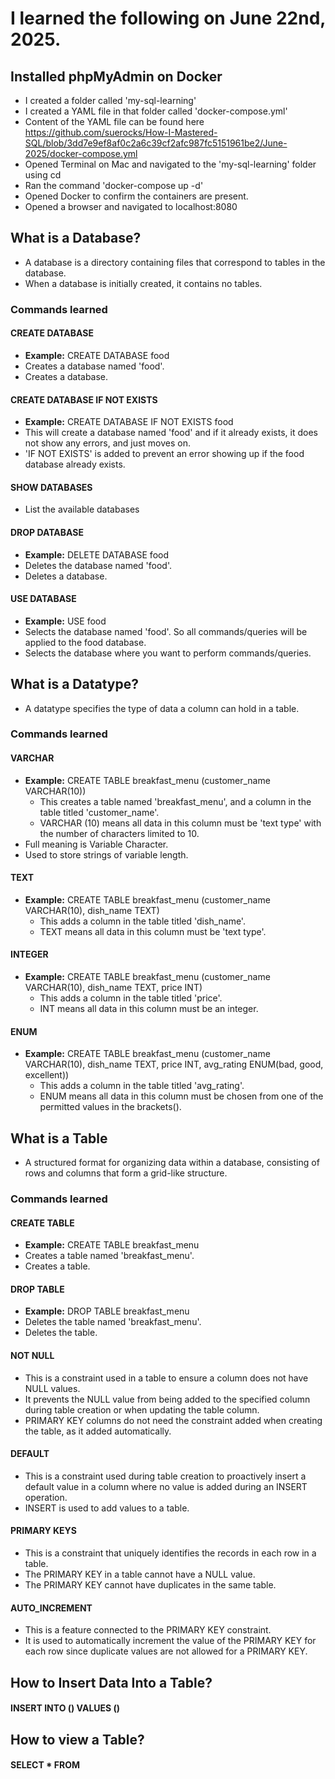 # I learned the following on June 22nd, 2025.

## Installed phpMyAdmin on Docker

- I created a folder called 'my-sql-learning'
- I created a YAML file in that folder called 'docker-compose.yml'
- Content of the YAML file can be found here <br> https://github.com/suerocks/How-I-Mastered-SQL/blob/3dd7e9ef8af0c2a6c39cf2afc987fc5151961be2/June-2025/docker-compose.yml
- Opened Terminal on Mac and navigated to the 'my-sql-learning' folder using cd
- Ran the command 'docker-compose up -d'
- Opened Docker to confirm the containers are present.
- Opened a browser and navigated to localhost:8080


## What is a Database?
- A database is a directory containing files that correspond to tables in the database.
- When a database is initially created, it contains no tables.

### Commands learned

#### CREATE DATABASE
- **Example:** CREATE DATABASE food
- Creates a database named 'food'.
- Creates a database.

#### CREATE DATABASE IF NOT EXISTS
- **Example:** CREATE DATABASE IF NOT EXISTS food
- This will create a database named 'food' and if it already exists, it does not show any errors, and just moves on.
- 'IF NOT EXISTS' is added to prevent an error showing up if the food database already exists.

#### SHOW DATABASES
- List the available databases

#### DROP DATABASE
- **Example:** DELETE DATABASE food
- Deletes the database named 'food'.
- Deletes a database.

#### USE DATABASE
- **Example:** USE food
- Selects the database named 'food'. So all commands/queries will be applied to the food database.
- Selects the database where you want to perform commands/queries.

## What is a Datatype?
- A datatype specifies the type of data a column can hold in a table.

### Commands learned

#### VARCHAR
- **Example:** CREATE TABLE breakfast_menu (customer_name VARCHAR(10))
  - This creates a table named 'breakfast_menu', and a column in the table titled 'customer_name'.
  - VARCHAR (10) means all data in this column must be 'text type' with the number of characters limited to 10.
- Full meaning is Variable Character.
- Used to store strings of variable length.
#### TEXT
- **Example:** CREATE TABLE breakfast_menu (customer_name VARCHAR(10), dish_name TEXT)
  - This adds a column in the table titled 'dish_name'.
  - TEXT means all data in this column must be 'text type'.
#### INTEGER
- **Example:** CREATE TABLE breakfast_menu (customer_name VARCHAR(10), dish_name TEXT, price INT)
  - This adds a column in the table titled 'price'.
  - INT means all data in this column must be an integer.
#### ENUM
- **Example:** CREATE TABLE breakfast_menu (customer_name VARCHAR(10), dish_name TEXT, price INT, avg_rating ENUM(bad, good, excellent))
  - This adds a column in the table titled 'avg_rating'.
  - ENUM means all data in this column must be chosen from one of the permitted values in the brackets().

## What is a Table
- A structured format for organizing data within a database, consisting of rows and columns that form a grid-like structure.

### Commands learned

#### CREATE TABLE
- **Example:** CREATE TABLE breakfast_menu
- Creates a table named 'breakfast_menu'.
- Creates a table.

#### DROP TABLE
- **Example:** DROP TABLE breakfast_menu
- Deletes the table named 'breakfast_menu'.
- Deletes the table.

#### NOT NULL
- This is a constraint used in a table to ensure a column does not have NULL values.
- It prevents the NULL value from being added to the specified column during table creation or when updating the table column.
- PRIMARY KEY columns do not need the constraint added when creating the table, as it added automatically. 

#### DEFAULT
- This is a constraint used during table creation to proactively insert a default value in a column where no value is added during an INSERT operation.
- INSERT is used to add values to a table.

#### PRIMARY KEYS
- This is a constraint that uniquely identifies the records in each row in a table.
- The PRIMARY KEY in a table cannot have a NULL value.
- The PRIMARY KEY cannot have duplicates in the same table.
 
#### AUTO_INCREMENT
- This is a feature connected to the PRIMARY KEY constraint.
- It is used to automatically increment the value of the PRIMARY KEY for each row since duplicate values are not allowed for a PRIMARY KEY.

## How to Insert Data Into a Table?

#### INSERT INTO () VALUES ()

## How to view a Table?

#### SELECT * FROM
